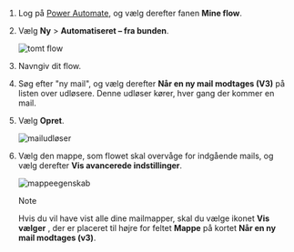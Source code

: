 1. Log på [Power Automate](https://flow.microsoft.com), og vælg derefter fanen **Mine flow**.
1. Vælg **Ny** > **Automatiseret – fra bunden**.
   
    ![tomt flow](media/email-triggers/email-triggers-create-blank.png)
1. Navngiv dit flow.
1. Søg efter "ny mail", og vælg derefter **Når en ny mail modtages (V3)** på listen over udløsere. Denne udløser kører, hver gang der kommer en mail.

1. Vælg **Opret**.
   
    ![mailudløser](media/email-triggers/email-triggers-1.png)
1. Vælg den mappe, som flowet skal overvåge for indgående mails, og vælg derefter **Vis avancerede indstillinger**.

    ![mappeegenskab](media/email-triggers/email-triggers-subject-folder.png)
   
     >[!NOTE]
     > Hvis du vil have vist alle dine mailmapper, skal du vælge ikonet **Vis vælger** , der er placeret til højre for feltet **Mappe** på kortet **Når en ny mail modtages (v3)**.
   


